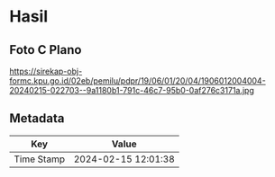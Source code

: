 # Hasil

## Foto C Plano

https://sirekap-obj-formc.kpu.go.id/02eb/pemilu/pdpr/19/06/01/20/04/1906012004004-20240215-022703--9a1180b1-791c-46c7-95b0-0af276c3171a.jpg


## Metadata

| Key        | Value               |
| ---------- | ------------------- |
| Time Stamp | 2024-02-15 12:01:38 |



